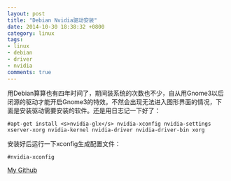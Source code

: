 ```yaml
---
layout: post
title: "Debian Nvidia驱动安装"
date: 2014-10-30 18:38:32 +0800
category: linux
tags: 
- linux
- debian
- driver
- nvidia
comments: true
---
```


  用Debian算算也有四年时间了，期间装系统的次数也不少，自从用Gnome3以后闭源的驱动才能开启Gnome3的特效。不然会出现无法进入图形界面的情况，下面是安装驱动需要安装的软件。还是用日志记一下好了：

```
#apt-get install <s>nvidia-glx</s> nvidia-xconfig nvidia-settings xserver-xorg nvidia-kernel nvidia-driver nvidia-driver-bin xorg 
```

  安装好后运行一下xconfig生成配置文件：

```
#nvidia-xconfig
```

[My Github](http://katsurakkkk.github.io/)